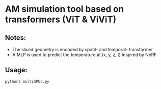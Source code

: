 # AM simulation tool based on transformers (ViT & ViViT)

## Notes: 
* The sliced geometry is encoded by spatil- and temporal- transformer 
* A MLP is used to predict the temperature at (x, y, z, t) inspired by NeRF 

## Usage:
```python
python3 multiGPUs.py
```